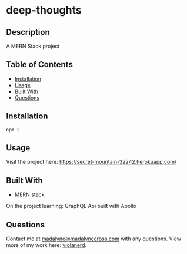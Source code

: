 # deep-thoughts

## Description 
A MERN Stack project

## Table of Contents
* [Installation](#installation)
* [Usage](#usage)
* [Built With](#built-with)
* [Questions](#questions)

## Installation
~~~
npm i
~~~
## Usage

Visit the project here: 
https://secret-mountain-32242.herokuapp.com/

## Built With
* MERN stack

On the project learning: GraphQL Api built with Apollo

## Questions

Contact me at madalyne@madalynecross.com with any questions. View more of my work here: [violanerd](https://github.com/violanerd).